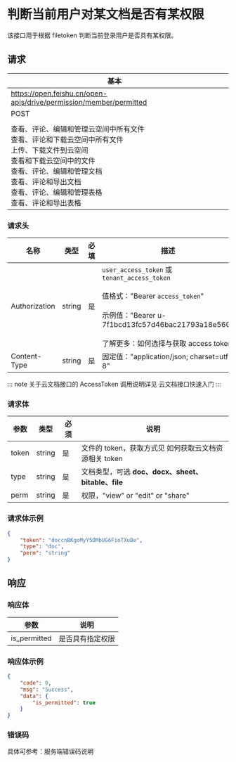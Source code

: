 # 判断当前用户对某文档是否有某权限

该接口用于根据 filetoken 判断当前登录用户是否具有某权限。

## 请求
| 基本 |  |
| --- | --- |
| https://open.feishu.cn/open-apis/drive/permission/member/permitted |
| POST |
|  |
| 查看、评论、编辑和管理云空间中所有文件<br>查看、评论和下载云空间中所有文件<br>上传、下载文件到云空间<br>查看和下载云空间中的文件<br>查看、评论、编辑和管理文档<br>查看、评论和导出文档<br>查看、评论、编辑和管理表格<br>查看、评论和导出表格 |


### 请求头
| 名称 | 类型 | 必填 | 描述 |
| --- | --- | --- | --- |
| Authorization | string | 是 | `user_access_token` 或 `tenant_access_token`<br> <br>值格式："Bearer `access_token`"<br><br>示例值："Bearer u-7f1bcd13fc57d46bac21793a18e560"<br> <br> 了解更多：如何选择与获取 access token |
| Content-Type | string | 是 | 固定值："application/json; charset=utf-8" |



::: note
关于云文档接口的 AccessToken 调用说明详见 云文档接口快速入门
:::

### 请求体
|参数|类型|必须|说明|
|--|-----|--|----|
|token|string|是|文件的 token，获取方式见 如何获取云文档资源相关 token | 
|type|string|是|文档类型，可选 **doc、docx、sheet、bitable、file**| 
|perm|string|是|权限，"view" or "edit" or "share"| 

### 请求体示例
```json
{
	"token": "doccnBKgoMyY5OMbUG6FioTXuBe",
	"type": "doc",
 	"perm": "string"
}
```
## 响应
### 响应体
|参数|说明|
|--|--|
|is_permitted|是否具有指定权限|

### 响应体示例
```json
{
    "code": 0,
    "msg": "Success",
    "data": {
        "is_permitted": true
    }
}
```
### 错误码

具体可参考：服务端错误码说明
